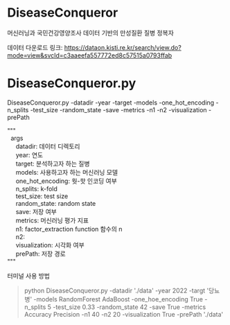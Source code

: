 # DiseaseConqueror
머신러닝과 국민건강영양조사 데이터 기반의 만성질환 질병 정복자

데이터 다운로드 링크: https://dataon.kisti.re.kr/search/view.do?mode=view&svcId=c3aaeefa557772ed8c57515a0793ffab

# DiseaseConqueror.py
DiseaseConqueror.py -datadir -year -target -models -one_hot_encoding -n_splits -test_size -random_state -save -metrics -n1 -n2 -visualization -prePath<br/>

"""<br/>
  &nbsp;&nbsp;args<br/>
    &nbsp;&nbsp;&nbsp;&nbsp;&nbsp;datadir: 데이터 디렉토리<br/>
    &nbsp;&nbsp;&nbsp;&nbsp;&nbsp;year: 연도<br/>
    &nbsp;&nbsp;&nbsp;&nbsp;&nbsp;target: 분석하고자 하는 질병<br/>
    &nbsp;&nbsp;&nbsp;&nbsp;&nbsp;models: 사용하고자 하는 머신러닝 모델<br/>
    &nbsp;&nbsp;&nbsp;&nbsp;&nbsp;one_hot_encoding: 웟-핫 인코딩 여부<br/>
    &nbsp;&nbsp;&nbsp;&nbsp;&nbsp;n_splits: k-fold<br/>
    &nbsp;&nbsp;&nbsp;&nbsp;&nbsp;test_size: test size<br/>
    &nbsp;&nbsp;&nbsp;&nbsp;&nbsp;random_state: random state<br/>
    &nbsp;&nbsp;&nbsp;&nbsp;&nbsp;save: 저장 여부<br/>
    &nbsp;&nbsp;&nbsp;&nbsp;&nbsp;metrics: 머신러닝 평가 지표<br/>
    &nbsp;&nbsp;&nbsp;&nbsp;&nbsp;n1: factor_extraction function 함수의 n<br/>
    &nbsp;&nbsp;&nbsp;&nbsp;&nbsp;n2: <br/>
    &nbsp;&nbsp;&nbsp;&nbsp;&nbsp;visualization: 시각화 여부<br/>
    &nbsp;&nbsp;&nbsp;&nbsp;&nbsp;prePath: 저장 경로<br/>
"""<br/>

터미널 사용 방법<br/>
>python DiseaseConqueror.py -datadir './data' -year 2022 -targt '당뇨병' -models RandomForest AdaBoost -one_hoe_encoding True -n_splits 5 -test_size 0.33 -random_state 42 -save True -metrics Accuracy Precision -n1 40 -n2 20 -visualization True -prePath './data'<br/>

